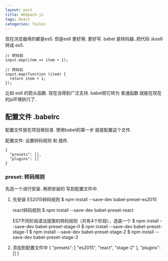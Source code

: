 ```yaml
---
layout: post
title: Webpack-js
tags: React
categories: Tooles
---
```





现在浏览器用的都是es5.
但是es6 更好用. 更好写.
babel 是转码器..把代码 从es6 转成 es5.

	// 转码前
	input.map(item => item + 1);
	
	// 转码后
	input.map(function (item) {
	  return item + 1;
	});


比如 es6 的箭头函数. 现在没得到广泛支持. babel把它转为 普通函数 就能在现在的js环境执行了.




## 配置文件 .babelrc
配置文件放在项目根目录.
使用babel的第一步 就是配置这个文件.

配置文件: 设置转码规则 和 插件.

	{
	  "presets": [],
	  "plugins": []
	}


### preset: 转码规则
先选一个进行安装. 再把安装的 写到配置文件中
1. 先安装
	ES2015转码规则
	$ npm install --save-dev babel-preset-es2015
	  
	react转码规则
	$ npm install --save-dev babel-preset-react
	  
	ES7不同阶段语法提案的转码规则（共有4个阶段），选装一个
	$ npm install --save-dev babel-preset-stage-0
	$ npm install --save-dev babel-preset-stage-1
	$ npm install --save-dev babel-preset-stage-2
	$ npm install --save-dev babel-preset-stage-3


2. 添加到配置文件中
		 {
		"presets": \[
		  "es2015",
		  "react",
		  "stage-2"
		],
		"plugins": \[]
		  }








